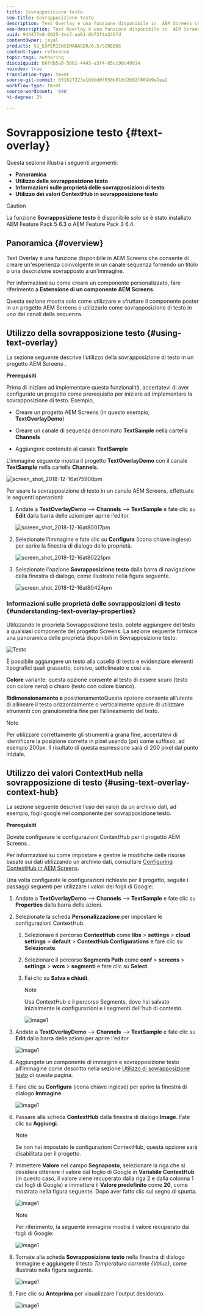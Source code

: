 ```yaml
---
title: Sovrapposizione testo
seo-title: Sovrapposizione testo
description: Text Overlay è una funzione disponibile in  AEM Screens che consente di creare un'esperienza coinvolgente in un canale sequenza fornendo un titolo o una descrizione sovrapposto a un'immagine. Segui questa pagina per saperne di più.
seo-description: Text Overlay è una funzione disponibile in  AEM Screens che consente di creare un'esperienza coinvolgente in un canale sequenza fornendo un titolo o una descrizione sovrapposto a un'immagine. Segui questa pagina per saperne di più.
uuid: 944477e8-0025-4cc7-aa61-6b72f4a245fd
contentOwner: jsyal
products: SG_EXPERIENCEMANAGER/6.5/SCREENS
content-type: reference
topic-tags: authoring
discoiquuid: b6fdb5a0-5601-4443-a3f4-85cc90c49914
noindex: true
translation-type: tm+mt
source-git-commit: 651627223e1b9bd0f650b010d2b92f004b9e2ea2
workflow-type: tm+mt
source-wordcount: '848'
ht-degree: 2%

---
```



# Sovrapposizione testo {#text-overlay}

Questa sezione illustra i seguenti argomenti:

* **Panoramica**
* **Utilizzo della sovrapposizione testo**
* **Informazioni sulle proprietà delle sovrapposizioni di testo**
* **Utilizzo dei valori ContextHub in sovrapposizione testo**

>[!CAUTION]
>
>La funzione **Sovrapposizione testo** è disponibile solo se è stato installato AEM Feature Pack 5 6.3 o AEM Feature Pack 3 6.4.

## Panoramica {#overview}

Text Overlay è una funzione disponibile in  AEM Screens che consente di creare un&#39;esperienza coinvolgente in un canale sequenza fornendo un titolo o una descrizione sovrapposto a un&#39;immagine.

Per informazioni su come creare un componente personalizzato, fare riferimento a **Estensione di un componente AEM Screens**.

Questa sezione mostra solo come utilizzare e sfruttare il componente poster in un progetto AEM Screens  e utilizzarlo come sovrapposizione di testo in uno dei canali della sequenza.

## Utilizzo della sovrapposizione testo {#using-text-overlay}

La sezione seguente descrive l’utilizzo della sovrapposizione di testo in un progetto AEM Screens .

**Prerequisiti**

Prima di iniziare ad implementare questa funzionalità, accertatevi di aver configurato un progetto come prerequisito per iniziare ad implementare la sovrapposizione di testo. Esempio,

* Creare un progetto AEM Screens  (in questo esempio, **TextOverlayDemo**)

* Creare un canale di sequenza denominato **TextSample** nella cartella **Channels**

* Aggiungere contenuto al canale **TextSample**

L&#39;immagine seguente mostra il progetto **TextOverlayDemo** con il canale **TextSample** nella cartella **Channels**.

![screen_shot_2018-12-16at75908pm](assets/screen_shot_2018-12-16at75908pm.png)

Per usare la sovrapposizione di testo in un canale  AEM Screens, effettuate le seguenti operazioni:

1. Andate a **TextOverlayDemo** —> **Channels** —> **TextSample** e fate clic su **Edit** dalla barra delle azioni per aprire l&#39;editor.

   ![screen_shot_2018-12-16at80017pm](assets/screen_shot_2018-12-16at80017pm.png)

1. Selezionate l&#39;immagine e fate clic su **Configura** (icona chiave inglese) per aprire la finestra di dialogo delle proprietà.

   ![screen_shot_2018-12-16at80221pm](assets/screen_shot_2018-12-16at80221pm.png)

1. Selezionate l&#39;opzione **Sovrapposizione testo** dalla barra di navigazione della finestra di dialogo, come illustrato nella figura seguente.

   ![screen_shot_2018-12-16at80424pm](assets/screen_shot_2018-12-16at80424pm.png)

### Informazioni sulle proprietà delle sovrapposizioni di testo {#understanding-text-overlay-properties}

Utilizzando le proprietà Sovrapposizione testo, potete aggiungere del testo a qualsiasi componente del progetto Screens. La sezione seguente fornisce una panoramica delle proprietà disponibili in Sovrapposizione testo:

![Testo](assets/text.gif)

È possibile aggiungere un testo alla casella di testo e evidenziare elementi tipografici quali grassetto, corsivo, sottolineato e così via.

**Colore** variante: questa opzione consente al testo di essere scuro (testo con colore nero) o chiaro (testo con colore bianco).

**Ridimensionamento e** posizionamentoQuesta opzione consente all’utente di allineare il testo orizzontalmente o verticalmente oppure di utilizzare strumenti con granulometria fine per l’allineamento del testo.

>[!NOTE]
>
>Per utilizzare correttamente gli strumenti a grana fine, accertatevi di identificare la posizione corretta in pixel usando (px) come suffisso, ad esempio 200px. Il risultato di questa espressione sarà di 200 pixel dal punto iniziale.

## Utilizzo dei valori ContextHub nella sovrapposizione di testo {#using-text-overlay-context-hub}

La sezione seguente descrive l’uso dei valori da un archivio dati, ad esempio, fogli google nel componente per sovrapposizione testo.

**Prerequisiti**

Dovete configurare le configurazioni ContextHub per il progetto AEM Screens .

Per informazioni su come impostare e gestire le modifiche delle risorse basate sui dati utilizzando un archivio dati, consultare [Configuring ContextHub in  AEM Screens](https://docs.adobe.com/content/help/en/experience-manager-screens/user-guide/developing/configuring-context-hub.html).

Una volta configurate le configurazioni richieste per il progetto, seguite i passaggi seguenti per utilizzare i valori dei fogli di Google:

1. Andate a **TextOverlayDemo** —> **Channels** —> **TextSample** e fate clic su **Properties** dalla barra delle azioni.

1. Selezionate la scheda **Personalizzazione** per impostare le configurazioni ContextHub.

   1. Selezionare il percorso **ContextHub** come **libs** > **settings** > **cloud settings** > **default** > **ContextHub Configurations** e fare clic su **Selezionate**.

   1. Selezionare il percorso **Segments Path** come **conf** > **screens** > **settings** > **wcm** > **segmenti** e fare clic su **Select**.

   1. Fai clic su **Salva e chiudi**.

      >[!NOTE]
      >
      >Usa ContextHub e il percorso Segments, dove hai salvato inizialmente le configurazioni e i segmenti dell&#39;hub di contesto.

      ![image1](/help/user-guide/assets/text-overlay/text-overlay8.png)

1. Andate a **TextOverlayDemo** —> **Channels** —> **TextSample** e fate clic su **Edit** dalla barra delle azioni per aprire l&#39;editor.

   ![image1](/help/user-guide/assets/text-overlay/text-overlay1.png)

1. Aggiungete un componente di immagine e sovrapposizione testo all’immagine come descritto nella sezione [Utilizzo di sovrapposizione testo](/help/user-guide/text-overlay.md#using-text-overlay) di questa pagina.

1. Fare clic su **Configura** (icona chiave inglese) per aprire la finestra di dialogo **Immagine**.

   ![image1](/help/user-guide/assets/text-overlay/text-overlay4.png)

1. Passare alla scheda **ContextHub** dalla finestra di dialogo **Image**. Fate clic su **Aggiungi**.

   >[!NOTE]
   >Se non hai impostato le configurazioni ContextHub, questa opzione sarà disabilitata per il progetto.

1. Immettere **Valore** nel campo **Segnaposto**, selezionare la riga che si desidera ottenere il valore dal foglio di Google in **Variabile ContextHub** (in questo caso, il valore viene recuperato dalla riga 2 e dalla colonna 1 dai fogli di Google) e immettere il **Valore predefinito** come **20**, come mostrato nella figura seguente. Dopo aver fatto clic sul segno di spunta.

   ![image1](/help/user-guide/assets/text-overlay/text-overlay5.png)

   >[!NOTE]
   >Per riferimento, la seguente immagine mostra il valore recuperato dai fogli di Google:

   ![image1](/help/user-guide/assets/text-overlay/text-overlay6.png)

1. Tornate alla scheda **Sovrapposizione testo** nella finestra di dialogo Immagine e aggiungete il testo *Temperatura corrente {Value}*, come illustrato nella figura seguente.

   ![image1](/help/user-guide/assets/text-overlay/text-overlay7.png)

1. Fare clic su **Anteprima** per visualizzare l&#39;output desiderato.

   ![image1](/help/user-guide/assets/text-overlay/text-overlay10.png)















